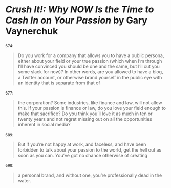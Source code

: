 # *Crush It!: Why NOW Is the Time to Cash In on Your Passion* by Gary Vaynerchuk

`674`:

> Do you work for a company that allows you to have a public persona, either about your field or your true passion (which when I’m through I’ll have convinced you should be one and the same, but I’ll cut you some slack for now)? In other words, are you allowed to have a blog, a Twitter account, or otherwise brand yourself in the public eye with an identity that is separate from that of

`677`:

> the corporation? Some industries, like finance and law, will not allow this. If your passion is finance or law, do you love your field enough to make that sacrifice? Do you think you’ll love it as much in ten or twenty years and not regret missing out on all the opportunities inherent in social media?

`689`:

> But if you’re not happy at work, and faceless, and have been forbidden to talk about your passion to the world, get the hell out as soon as you can. You’ve got no chance otherwise of creating

`690`:

> a personal brand, and without one, you’re professionally dead in the water.
